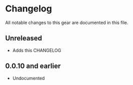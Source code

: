 # Changelog

All notable changes to this gear are documented in this file.

## Unreleased

* Adds this CHANGELOG

## 0.0.10 and earlier

* Undocumented